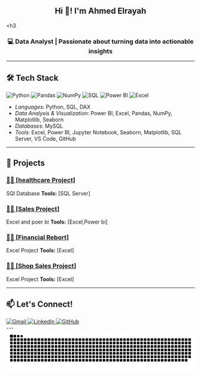 
<h2 align="center">Hi 👋! I'm Ahmed Elrayah </h2>

<h3<h3 align="center">💻 Data Analyst | Passionate about turning data into actionable insights</h3>

---
## 🛠 Tech Stack
<div align="left">
  <img src="https://cdn.jsdelivr.net/gh/devicons/devicon/icons/python/python-original.svg" height="30" alt="Python" />
  <img src="https://cdn.jsdelivr.net/gh/devicons/devicon/icons/pandas/pandas-original.svg" height="30" alt="Pandas" />
  <img src="https://cdn.jsdelivr.net/gh/devicons/devicon/icons/numpy/numpy-original.svg" height="30" alt="NumPy" />
  <img src="https://cdn.jsdelivr.net/gh/devicons/devicon/icons/mysql/mysql-original.svg" height="30" alt="SQL" />
  <img src="https://upload.wikimedia.org/wikipedia/commons/c/cf/New_Power_BI_Logo.svg" height="30" alt="Power BI" />
  <img src="https://img.icons8.com/color/48/microsoft-excel-2019--v1.png" height="30" alt="Excel" />
</div>
</div>

- *Languages*: Python, SQL, DAX  
- *Data Analysis & Visualization*: Power BI, Excel, Pandas, NumPy, Matplotlib, Seaborn  
- *Databases*: MySQL  
- *Tools*: Excel, Power BI, Jupyter Notebook, Seaborn, Matplotlib, SQL Server, VS Code, GitHub

---

## 🚀 Projects

### [👩‍💻 [healthcare  Project]](https://github.com/AhmedElrayah1/Healthcare_Project)  
SQl Database
**Tools:** [SQL Server]  


### [👩‍💻 [Sales Project]](https://github.com/AhmedElrayah1/Project--Sales)  
Excel and poer bi 
**Tools:** [Excel,Power bi]  

 

### [👩‍💻 [Financial Rebort]](https://github.com/AhmedElrayah1/Financial_Rebort)  
Excel Project
**Tools:** [Excel]  


 

### [👩‍💻 [Shop Sales Project]](https://github.com/AhmedElrayah1/Analysis-Shop-Sales)  
Excel Project
**Tools:** [Excel]



---

## 📫 Let's Connect!

<div align="left">
  <a href="mailto:ahmedalriah85@gmail.com" target="_blank">
    <img src="https://img.shields.io/static/v1?message=Gmail&logo=gmail&label=&color=D14836&logoColor=white&style=for-the-badge" height="35" alt="Gmail" />
  </a>
  <a href="https://www.linkedin.com/in/ahmed-elrayah-elsanhory-29a496377?utm_source=share&utm_campaign=share_via&utm_content=profile&utm_medium=android_app" target="_blank">
    <img src="https://img.shields.io/static/v1?message=LinkedIn&logo=linkedin&label=&color=0077B5&logoColor=white&style=for-the-badge" height="35" alt="LinkedIn" />
  </a>
  <a href="https://github.com/AhmedElrayah1" target="_blank">
    <img src="https://img.shields.io/static/v1?message=GitHub&logo=github&label=&color=black&logoColor=white&style=for-the-badge" height="35" alt="GitHub" />
  </a>
</div>
---

<div align="center">
  <img src="https://raw.githubusercontent.com/Platane/snk/output/github-contribution-grid-snake-dark.svg" alt="GitHub Contribution Snake" />
</div>
